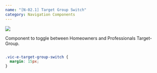 ```yaml
---
name: "[N-02.1] Target Group Switch"
category: Navigation Components
---
```


<a href="https://www.figma.com/file/ITkQkGVUdGs3AwbUUdVtb4/General?node-id=1805%3A98" target="_blank" class="vic-lsg-figma-link" title="Show on Figma">
  <img src="../resources/lsg/figma-logo.svg" class="vic-lsg-figma-link__icon" />
</a>

Component to toggle between Homeowners and Professionals Target-Group.

```vic-e-target-group-switch:vic-e-target-group-switch.html
```

```vic-e-target-group-switch.css hidden
.vic-e-target-group-switch {
  margin: 15px;
}
```